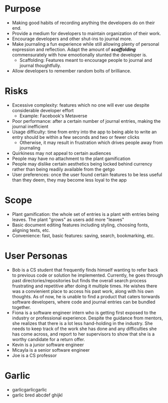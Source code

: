 # Purpose

- Making good habits of recording anything the developers do on their end.
- Provide a medium for developers to maintain organization of their work.
- Encourage developers and other shut-ins to journal more.
- Make journaling a fun experience while still allowing plenty of personal expression and reflection. Adapt the amount of ***scaffolding*** commensurately with how emootionally stunted the developer is.
    - Scaffolding: Features meant to encourage people to journal and journal thoughtfully.
- Allow developers to remember random bolts of brilliance.

# Risks
- Excessive complexity: features which no one will ever use despite considerable developer effort
    - Example: Facebook's Metaverse
- Poor performance: after a certain number of journal entries, making the journal inefficient
- Usage difficulty: time from entry into the app to being able to write an entry should be within a few seconds and two or fewer clicks
  - Otherwise, it may result in frustration which drives people away from journaling
- Quirkiness may not appeal to certain audiences
- People may have no attachment to the plant gamification
- People may dislike certain aesthetics being locked behind currency rather than being readily available from the getgo
- User preferences: once the user found certain features to be less useful than they deem, they may become less loyal to the app

# Scope
- Plant gamification: the whole set of entries is a plant with entries being leaves. The plant "grows" as users add more "leaves"
- Basic document editing features including styling, choosing fonts, aligning texts, etc.
- Convenience: fast, basic features: saving, search, bookmarking, etc.

# User Personas
- Bob is a CS student that frequently finds himself wanting to refer back to previous code or solution he implemented. Currently, he goes through past directories/repositories but finds the overall search process frustrating and repetitive after doing it multiple times. He wishes there was a convienient place to access his past work, along with his own thoughts. As of now, he is unable to find a product that caters torwards software developers, where code and journal entries can be bundled together. 
- Fiona is a software engineer intern who is getting first exposed to the industry or professional experience. Despite the guidance from mentors, she realizes that there is a lot less hand-holding in the industry. She needs to keep track of the work she has done and any difficulties she has come across, and report to her supervisors to show that she is a worthy candidate for a return offer. 
- Kevin is a junior software engineer
- Micayla is a senior software engineer 
- Joe is a CS professor 
 
# Garlic
- garlicgarlicgarlic
- garlic bred
abcdef
ghijkl
